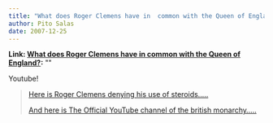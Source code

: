 ```yaml
---
title: "What does Roger Clemens have in  common with the Queen of England?"
author: Pito Salas
date: 2007-12-25
---
```


**Link: [What does Roger Clemens have in  common with the Queen of England?](None):** ""



Youtube!

> [Here is Roger Clemens denying his use of
> steroids…..](<http://www.youtube.com/watch?v=vD0GHx980CU>)
>
> [And here is The Official YouTube channel of the british
> monarchy…..](<http://www.google.com/url?sa=t&ct=res&cd=1&url=http%3A%2F%2Fwww.youtube.com%2Ftheroyalchannel&ei=8aJ3R8nOHpzSebSKmFg&usg=AFQjCNEja4vdT3HiQnsbKrdNqSitGXMg8A&sig2=6fhmfxECWbqM8uqCM160Zw>)


